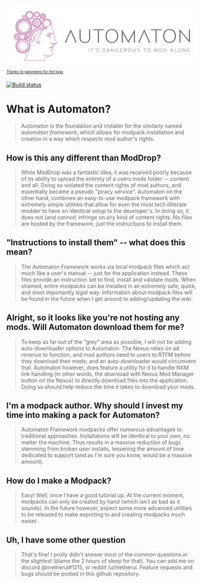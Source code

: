 ![Automaton Logo](content/automaton_logo.png)
<sub><sup>[Thanks to gatonegro for the logo](http://gatonegro.co/)</sup></sub>

[![Build status](https://ci.appveyor.com/api/projects/status/f7ryudgygy9r9ptw/branch/di-conversion?svg=true)](https://ci.appveyor.com/project/metherul/automaton/branch/di-conversion)

# What is Automaton?
> Automaton is the foundation and installer for the similarly  named _automaton framework_, which allows for modpack installation and creation in a way which respects mod author's rights. 

## How is this any different than ModDrop?
> While ModDrop was a fantastic idea, it was received poorly because of its ability to upload the entirety of a users mods folder -- content and all. Doing so violated the content rights of mod authors, and essentially became a pseudo "piracy service".
> Automaton on the other hand, combines an easy-to-use modpack framework with extremely simple utilities that allow for even the most tech illiterate modder to have an identical setup to the developer's. In doing so, it does not (and _cannot_) infringe on any kind of content rights. No files are hosted by the framework, just the instructions to install them. 

## "Instructions to install them" -- what does this mean?
> The Automaton Framework works via local modpack files which act much like a user's manual -- just for the application instead. These files provide an instruction set to find, install and validate mods. When chained, entire modpacks can be installed in an extremely safe, quick, and most importantly _legal_ way. Information about modpack files will be found in the future when I get around to adding/updating the wiki.

## Alright, so it looks like you're not hosting any mods. Will Automaton download them for me?
> To keep as far out of the "grey" area as possible, I will not be adding auto-downloader options to Automaton. The Nexus relies on ad revenue to function, and mod authors need to users to RTFM before they download their mods; and an auto-downloader would circumvent that.
> Automaton however, does feature a utility for it to handle NXM link handling (in other words, the download with Nexus Mod Manager button on the Nexus) to directly download files into the application. Doing so should help reduce the time it takes to download your mods. 

## I'm a modpack author. Why should I invest my time into making a pack for Automaton?
> Automaton Framework modpacks offer numerous advantages to traditional approaches.
> Installations will be identical to your own, no matter the machine. Thus results in a massive reduction of bugs stemming from broken user installs, lessening the amount of time dedicated to support (and as I'm sure you know, would be a massive amount).

## How do I make a Modpack?
> Easy! Well, once I have a good tutorial up. At the current moment, modpacks can only be created by hand (which isn't as bad as it sounds). In the future however, expect some more advanced utilities to be released to make exporting to and creating modpacks much easier.

## Uh, I have some other question
> That's fine! I prolly didn't answer most of the common questions in the slightest (blame the 2 hours of sleep for that). You can add me on discord @metherul#1215, or reddit /u/metherul.
> Feature requests and bugs should be posted in this github repository.